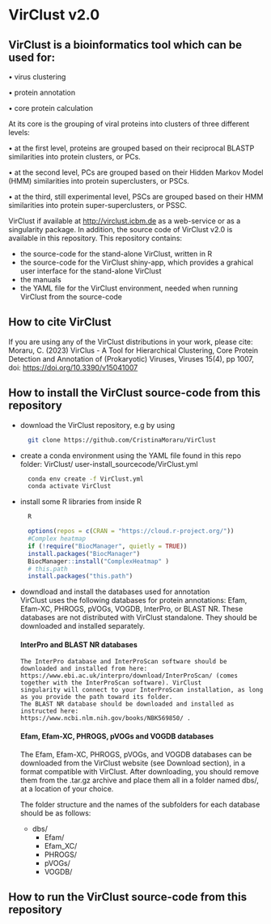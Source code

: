 # VirClust v2.0

## VirClust is a bioinformatics tool which can be used for:  

• virus clustering  

• protein annotation  

• core protein calculation  

At its core is the grouping of viral proteins into clusters of three different levels:  

• at the first level, proteins are grouped based on their reciprocal BLASTP similarities into protein clusters, or PCs.  

• at the second level, PCs are grouped based on their Hidden Markov Model (HMM) similarities into protein superclusters, or PSCs.  

• at the third, still experimental level, PSCs are grouped based on their HMM similarities into protein super-superclusters, or PSSC.  

VirClust if available at http://virclust.icbm.de as a web-service or as a singularity package. In addition, the source code of VirClust v2.0 is available in this repository.
This repository contains:
- the source-code for the stand-alone VirClust, written in R
- the source-code for the VirClust shiny-app, which provides a grahical user interface for the stand-alone VirClust
- the manuals
- the YAML file for the VirClust environment, needed when running VirClust from the source-code


## How to cite VirClust
If you are using any of the VirClust distributions in your work, please cite:  
Moraru, C. (2023) VirClus - A Tool for Hierarchical Clustering, Core Protein Detection and Annotation of (Prokaryotic) Viruses, Viruses 15(4), pp 1007, doi:  https://doi.org/10.3390/v15041007  

## How to install the VirClust source-code from this repository
- download the VirClust repository, e.g by using
  ```bash
    git clone https://github.com/CristinaMoraru/VirClust
  ```
- create a conda environment using the YAML file found in this repo folder: VirClust/ user-install_sourcecode/VirClust.yml
  ```bash
    conda env create -f VirClust.yml
    conda activate VirClust
  ```
- install some R libraries from inside R
  ```bash
    R
  ```
  
  ```R
    options(repos = c(CRAN = "https://cloud.r-project.org/"))
    #Complex heatmap
    if (!require("BiocManager", quietly = TRUE)) 
    install.packages("BiocManager") 
    BiocManager::install("ComplexHeatmap" ) 
    # this.path
    install.packages("this.path")
  ```
- downdload and install the databases used for annotation  
  VirClust uses the following databases for protein annotations: Efam, Efam-XC, PHROGS, pVOGs, VOGDB, 
  InterPro, or BLAST NR. These databases are not distributed with VirClust standalone. They should be downloaded and 
  installed separately.  
    #### InterPro and BLAST NR databases  
      The InterPro database and InterProScan software should be downloaded and installed from here: 
      https://www.ebi.ac.uk/interpro/download/InterProScan/ (comes together with the InterProScan software). VirClust 
      singularity will connect to your InterProScan installation, as long as you provide the path toward its folder.  
      The BLAST NR database should be downloaded and installed as instructed here: 
      https://www.ncbi.nlm.nih.gov/books/NBK569850/ .
    #### Efam, Efam-XC, PHROGS, pVOGs and VOGDB databases
    The Efam, Efam-XC, PHROGS, pVOGs, and VOGDB databases can be downloaded from the VirClust website 
    (see Download section), in a format compatible with VirClust. After downloading, you should remove them from the 
    .tar.gz archive and place them all in a folder named dbs/, at a location of your choice.  
    
    The folder structure and the names of the subfolders for each database should be as follows:   
    + dbs/
      + Efam/
      + Efam_XC/
      + PHROGS/
      + pVOGs/
      + VOGDB/

## How to run the VirClust source-code from this repository


